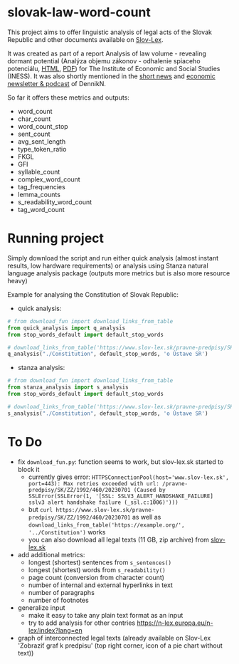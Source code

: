 # slovak-law-word-count

This project aims to offer linguistic analysis of legal acts of the Slovak Republic and other documents available on [Slov-Lex](https://www.slov-lex.sk/web/en).

It was created as part of a report Analysis of law volume - revealing dormant potential (Analýza objemu zákonov - odhalenie spiaceho potenciálu, [HTML](https://www.iness.sk/sk/analyza-objemu-zakonov-odhalenie-spiaceho-potencialu), [PDF](https://www.iness.sk/sites/default/files/pictures/analyza_objemu_zakonov-odhalenie_spiaceho_potencialu.pdf)) for The Institute of Economic and Social Studies (INESS). It was also shortly mentioned in the [short news](https://e.dennikn.sk/minuta/3778916) and [economic newsletter & podcast](https://e.dennikn.sk/3780222/ekonomicky-newsfilter-fico-sa-pred-svetovou-biznis-elitou-neblysol/) of DennikN.

So far it offers these metrics and outputs:

- word_count
- char_count
- word_count_stop
- sent_count
- avg_sent_length
- type_token_ratio
- FKGL
- GFI
- syllable_count
- complex_word_count
- tag_frequencies
- lemma_counts
- s_readability_word_count
- tag_word_count


# Running project

Simply download the script and run either quick analysis (almost instant results, low hardware requirements) or analysis using Stanza natural language analysis package (outputs more metrics but is also more resource heavy)

Example for analysing the Constitution of Slovak Republic:

- quick analysis:

```python
# from download_fun import download_links_from_table
from quick_analysis import q_analysis
from stop_words_default import default_stop_words

# download_links_from_table('https://www.slov-lex.sk/pravne-predpisy/SK/ZZ/1992/460/20230701', '../Constitution')
q_analysis("./Constitution", default_stop_words, 'o Ústave SR')
```

- stanza analysis:

```python
# from download_fun import download_links_from_table
from stanza_analysis import s_analysis
from stop_words_default import default_stop_words

# download_links_from_table('https://www.slov-lex.sk/pravne-predpisy/SK/ZZ/1992/460/20230701', './Constitution')
s_analysis("./Constitution", default_stop_words, 'o Ústave SR')
```

# To Do

- fix `download_fun.py`: function seems to work, but slov-lex.sk started to block it
    - currently gives error: `HTTPSConnectionPool(host='www.slov-lex.sk', port=443): Max retries exceeded with url: /pravne-predpisy/SK/ZZ/1992/460/20230701 (Caused by SSLError(SSLError(1, '[SSL: SSLV3_ALERT_HANDSHAKE_FAILURE] sslv3 alert handshake failure (_ssl.c:1006)')))`
    - but `curl https://www.slov-lex.sk/pravne-predpisy/SK/ZZ/1992/460/20230701` as well as `download_links_from_table('https://example.org/', '../Constitution')` works
    - you can also download all legal texts (11 GB, zip archive) from [slov-lex.sk](https://www.slov-lex.sk/archiv-zbierky-zakonov)
- add additional metrics:
    - longest (shortest) sentences from `s_sentences()`
    - longest (shortest) words from `s_readability()`
    - page count (conversion from character count)
    - number of internal and external hyperlinks in text
    - number of paragraphs
    - number of footnotes
- generalize input
    - make it easy to take any plain text format as an input
    - try to add analysis for other contries <https://n-lex.europa.eu/n-lex/index?lang=en>
-    graph of interconnected legal texts (already available on Slov-Lex 'Zobraziť graf k predpisu' (top right corner, icon of a pie chart without text))

